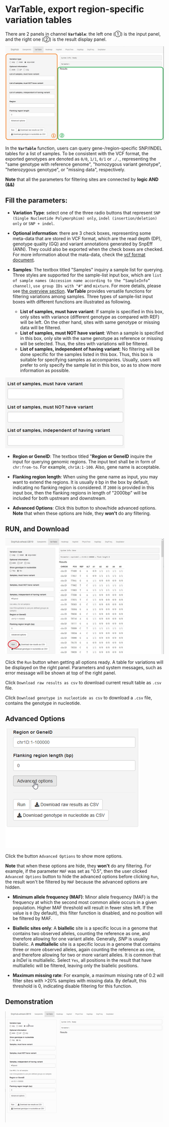 # VarTable, export region-specific variation tables

There are 2 panels in channel **`VarTable`**: the left one (①) is the input panel, and the right one (②) is the result display panel.

![VarTable channel](img/VarTable-1.jpg)

In the **`VarTable`** function, users can query gene-/region-specific SNP/INDEL tables for a list of samples. To be consistent with the VCF format, the exported genotypes are denoted as `0/0`, `1/1`, `0/1` or `./.`, representing the "same genotype with reference genome", "homozygous variant genotype", "heterozygous genotype", or "missing data", respectively.

**Note** that all the parameters for filtering sites are connected by **logic AND (&&)**

## Fill the parameters:

- **Variation Type**: select one of the three radio buttons that represent `SNP (Single Nucleotide Polymorphism) only`, `indel (insertion/deletion) only` or `SNP + indel`.

- **Optional information**: there are 3 check boxes, representing some meta-data that are stored in VCF format, which are the read depth (DP), genotype quality (GQ) and variant annotations generated by SnpEff (ANN). They could also be exported when the check boxes are checked. For more information about the mata-data, check the [vcf format document](https://samtools.github.io/hts-specs/VCFv4.2.pdf).

- **Samples**: The textbox titled "Samples" inquiry a sample list for querying. Three styles are supported for the sample-list input box, which are 
`list of sample names (Accession name according to the “SampleInfo” channel)`, `use group IDs with "#"` and `mixture`. For more details, please see [the overview section](channels). **VarTable** provides versatile functions for filtering variations among samples. Three types of sample-list input boxes with different functions are illustrated as following.
	- **List of samples, must have variant**: If sample is specified in this box, only sites with variance (different genotype as compared with REF) will be left. On the other hand, sites with same genotype or missing data will be filtered.
	- **List of samples, must NOT have variant**: When a sample is specified in this box, only site with the same genotype as reference or missing will be selected. Thus, the sites with variations will be filtered.
	- **List of samples, independent of having variant**: No filtering will be done specific for the samples listed in this box. Thus, this box is suitable for specifying samples as accompanies. Usually, users will prefer to only specify the sample list in this box, so as to show more information as possible.

![Samples of VarTable](img/VarTable-2.jpg)

- **Region or GeneID**: The textbox titled "**Region or GeneID** inquire the input for querying genomic regions. The input text shall be in form of `chr:from-to`. For example, `chr1A:1-100`. Also, gene name is acceptable.

- **Flanking region length**: When using the gene name as input, you may want to extend the regions. It is usually `0` bp in the box by default, indicating no flanking region is considered. If `2000` is provided in this input box, then the flanking regions in length of "2000bp" will be included for both upstream and downstream.

- **Advanced Options**: Click this button to show/hide advanced options. **Note** that when these options are hide, they **won't** do any filtering.

## RUN, and Download

![Result of VarTable](img/VarTable-4.jpg)

Click the `Run` button when getting all options ready. A table for variations will be displayed on the right panel. Parameters and system messages, such as error message will be shown at top of the right panel.

Click `Download raw results as csv` to download current result table as `.csv` file.

Click `Download genotype in nucleotide as csv` to download a `.csv` file, contains the genotype in nucleotide.

## Advanced Options

![Advanced options of VarTable](img/VarTable-1.gif)

Click the button `Advanced Options` to show more options.

**Note** that when these options are hide, they **won't** do any filtering. For example, if the parameter `MAF` was set as "0.5", then the user clicked `Advanced Options` button to hide the advanced options before clicking `Run`, the result won't be filtered by `MAF` because the advanced options are hidden.

- **Minimum allele frequency (MAF)**: Minor allele frequency (MAF) is the frequency at which the second most common allele occurs in a given population. Higher MAF threshold will result in fewer sites left. If the value is `0` (by default), this filter function is disabled, and no position will be filtered by MAF.

- **Biallelic sites only**: A **biallelic** site is a specific locus in a genome that contains two observed alleles, counting the reference as one, and therefore allowing for one variant allele. Generally, *SNP* is usually biallelic. A **multiallelic** site is a specific locus in a genome that contains three or more observed alleles, again counting the reference as one, and therefore allowing for two or more variant alleles. It is common that a *InDel* is multiallelic. Select `Yes`, all positions in the result that have multiallelic will be filtered, leaving only the biallelic positions.

- **Maximum missing rate**: For example, a maximum missing rate of 0.2 will filter sites with >20% samples with missing data. By default, this threshold is 0, indicating disable filtering for this function.

## Demonstration

![Demonstration of VarTable](img/VarTable-0.gif)
